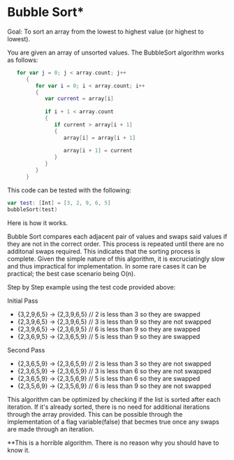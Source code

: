 # Bubble Sort*

Goal: To sort an array from the lowest to highest value (or highest to lowest).

You are given an array of unsorted values. The BubbleSort algorithm works as follows:

```swift
   for var j = 0; j < array.count; j++ 
      {
         for var i = 0; i < array.count; i++ 
         {
            var current = array[i]
            
            if i + 1 < array.count
            {
               if current > array[i + 1] 
               {
                  array[i] = array[i + 1]
                  
                  array[i + 1] = current
               }
            }
         }
      }
```
This code can be tested with the following:
```swift
var test: [Int] = [3, 2, 9, 6, 5]
bubbleSort(test)
```
Here is how it works.

Bubble Sort compares each adjacent pair of values and swaps said values if they are not in the correct order. This process is repeated until there are no additonal swaps required. This indicates that the sorting process is complete. Given the simple nature of this algorithm, it is excruciatingly slow and thus impractical for implementation. In some rare cases it can be practical; the best case scenario being O(n).

Step by Step example using the test code provided above:

Initial Pass
- {3,2,9,6,5} -> {2,3,9,6,5} // 2 is less than 3 so they are swapped
- {2,3,9,6,5} -> {2,3,9,6,5} // 3 is less than 9 so they are not swapped
- {2,3,9,6,5} -> {2,3,6,9,5} // 6 is less than 9 so they are swapped
- {2,3,6,9,5} -> {2,3,6,5,9} // 5 is less than 9 so they are swapped

Second Pass
- {2,3,6,5,9} -> {2,3,6,5,9} // 2 is less than 3 so they are not swapped
- {2,3,6,5,9} -> {2,3,6,5,9} // 3 is less than 6 so they are not swapped
- {2,3,6,5,9} -> {2,3,5,6,9} // 5 is less than 6 so they are swapped
- {2,3,5,6,9} -> {2,3,5,6,9} // 6 is less than 9 so they are not swapped

This algorithm can be optimized by checking if the list is sorted after each iteration. If it's already sorted, there is no need for additional iterations through the array provided. This can be possible through the implementation of a flag variable(false) that becmes true once any swaps are made through an iteration.


**This is a horrible algorithm. There is no reason why you should have to know it.

